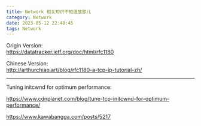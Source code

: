 ```yaml
---
title: Network 相关知识不知道放那儿
category: Network
date: 2023-05-12 22:48:45
tags: Network
---
```


Origin Version:  
https://datatracker.ietf.org/doc/html/rfc1180

Chinese Version:  
http://arthurchiao.art/blog/rfc1180-a-tcp-ip-tutorial-zh/

---

Tuning initcwnd for optimum performance: 

https://www.cdnplanet.com/blog/tune-tcp-initcwnd-for-optimum-performance/

https://www.kawabangga.com/posts/5217

